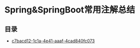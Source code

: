 # Spring&SpringBoot常用注解总结

## 目录

* [c7bacd12-1c1a-4e41-aaaf-4cad840fc073](/study/Java后端\04-Spring\assets\Spring&SpringBoot常用注解总结\c7bacd12-1c1a-4e41-aaaf-4cad840fc073)
